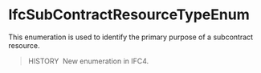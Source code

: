 IfcSubContractResourceTypeEnum
==============================

This enumeration is used to identify the primary purpose of a subcontract resource.

> HISTORY&nbsp; New enumeration in IFC4.
